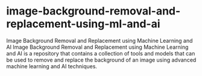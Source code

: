# image-background-removal-and-replacement-using-ml-and-ai
Image Background Removal and Replacement using Machine Learning and AI
Image Background Removal and Replacement using Machine Learning and AI is a repository that contains a collection of tools and models that can be used to remove and replace the background of an image using advanced machine learning and AI techniques.
